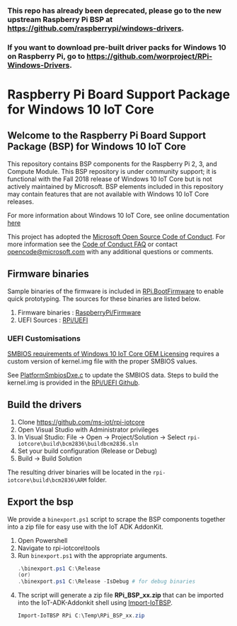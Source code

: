 ### This repo has already been deprecated, please go to the new upstream Raspberry Pi BSP at https://github.com/raspberrypi/windows-drivers.
### If you want to download pre-built driver packs for Windows 10 on Raspberry Pi, go to https://github.com/worproject/RPi-Windows-Drivers.


Raspberry Pi Board Support Package for Windows 10 IoT Core
==============

## Welcome to the Raspberry Pi Board Support Package (BSP) for Windows 10 IoT Core

This repository contains BSP components for the Raspberry Pi 2, 3, and Compute Module. This BSP repository is under community support; it is functional with the Fall 2018 release of Windows 10 IoT Core but is not actively maintained by Microsoft. BSP elements included in this repository may contain features that are not available with Windows 10 IoT Core releases.

For more information about Windows 10 IoT Core, see online documentation [here](http://windowsondevices.com)

This project has adopted the [Microsoft Open Source Code of Conduct](https://opensource.microsoft.com/codeofconduct/). For more information see the [Code of Conduct FAQ](https://opensource.microsoft.com/codeofconduct/faq/) or contact [opencode@microsoft.com](mailto:opencode@microsoft.com) with any additional questions or comments.

## Firmware binaries

Sample binaries of the firmware is included in [RPi.BootFirmware](bspfiles/Packages/RPi.BootFirmware) to enable quick prototyping. The sources for these binaries are listed below.

1. Firmware binaries : [RaspberryPi/Firmware](https://github.com/raspberrypi/firmware)
2. UEFI Sources : [RPi/UEFI](https://github.com/ms-iot/RPi-UEFI)

### UEFI Customisations

[SMBIOS requirements of Windows 10 IoT Core OEM Licensing](https://docs.microsoft.com/en-us/windows-hardware/manufacture/iot/license-requirements#smbios-support) requires a custom version of kernel.img file with the proper SMBIOS values.

See [PlatformSmbiosDxe.c](https://github.com/ms-iot/RPi-UEFI/blob/ms-iot/Pi3BoardPkg/Drivers/PlatformSmbiosDxe/PlatformSmbiosDxe.c) to update the SMBIOS data. Steps to build the kernel.img is provided in the [RPi/UEFI Github](https://github.com/ms-iot/RPi-UEFI).

## Build the drivers

1. Clone https://github.com/ms-iot/rpi-iotcore
1. Open Visual Studio with Administrator privileges
1. In Visual Studio: File -> Open -> Project/Solution -> Select `rpi-iotcore\build\bcm2836\buildbcm2836.sln`
1. Set your build configuration (Release or Debug)
1. Build -> Build Solution

The resulting driver binaries will be located in the `rpi-iotcore\build\bcm2836\ARM` folder.

## Export the bsp

We provide a `binexport.ps1` script to scrape the BSP components together into a zip file for easy use with the IoT ADK AddonKit.
1. Open Powershell
2. Navigate to rpi-iotcore\tools
3. Run `binexport.ps1` with the appropriate arguments.
    ```powershell
    .\binexport.ps1 C:\Release
    (or)
    .\binexport.ps1 C:\Release -IsDebug # for debug binaries
    ```
4. The script will generate a zip file **RPi_BSP_xx.zip** that can be imported into the IoT-ADK-Addonkit shell using [Import-IoTBSP](https://github.com/ms-iot/iot-adk-addonkit/blob/master/Tools/IoTCoreImaging/Docs/Import-IoTBSP.md).
    ```powershell
    Import-IoTBSP RPi C:\Temp\RPi_BSP_xx.zip
    ```
